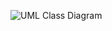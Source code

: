 ![UML Class Diagram](https://user-images.githubusercontent.com/74929461/149653176-40ea8a23-373e-4393-befe-61acece2ecb0.jpg)
